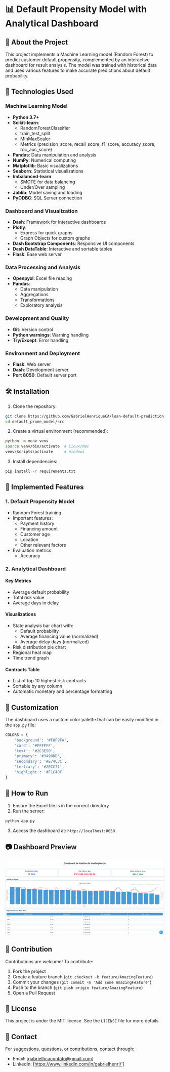 # 📊 Default Propensity Model with Analytical Dashboard

## 📝 About the Project

This project implements a Machine Learning model (Random Forest) to predict customer default propensity, complemented by an interactive dashboard for result analysis. The model was trained with historical data and uses various features to make accurate predictions about default probability.

## 🚀 Technologies Used

### Machine Learning Model
- **Python 3.7+**
- **Scikit-learn**: 
  - RandomForestClassifier
  - train_test_split
  - MinMaxScaler
  - Metrics (precision_score, recall_score, f1_score, accuracy_score, roc_auc_score)
- **Pandas**: Data manipulation and analysis
- **NumPy**: Numerical computing
- **Matplotlib**: Basic visualizations
- **Seaborn**: Statistical visualizations
- **Imbalanced-learn**: 
  - SMOTE for data balancing
  - Under/Over sampling
- **Joblib**: Model saving and loading
- **PyODBC**: SQL Server connection

### Dashboard and Visualization
- **Dash**: Framework for interactive dashboards
- **Plotly**: 
  - Express for quick graphs
  - Graph Objects for custom graphs
- **Dash Bootstrap Components**: Responsive UI components
- **Dash DataTable**: Interactive and sortable tables
- **Flask**: Base web server

### Data Processing and Analysis
- **Openpyxl**: Excel file reading
- **Pandas**: 
  - Data manipulation
  - Aggregations
  - Transformations
  - Exploratory analysis

### Development and Quality
- **Git**: Version control
- **Python warnings**: Warning handling
- **Try/Except**: Error handling

### Environment and Deployment
- **Flask**: Web server
- **Dash**: Development server
- **Port 8050**: Default server port

## 🛠️ Installation

1. Clone the repository:
```bash
git clone https://github.com/GabrielHenriqueCA/loan-default-prediction.git
cd default_prone_model/src
```

2. Create a virtual environment (recommended):
```bash
python -m venv venv
source venv/bin/activate  # Linux/Mac
venv\Scripts\activate     # Windows
```

3. Install dependencies:
```bash
pip install -r requirements.txt
```

## 🎯 Implemented Features

### 1. Default Propensity Model
- Random Forest training
- Important features:
  - Payment history
  - Financing amount
  - Customer age
  - Location
  - Other relevant factors
- Evaluation metrics:
  - Accuracy

### 2. Analytical Dashboard
#### Key Metrics
- Average default probability
- Total risk value
- Average days in delay

#### Visualizations
- State analysis bar chart with:
  - Default probability
  - Average financing value (normalized)
  - Average delay days (normalized)
- Risk distribution pie chart
- Regional heat map
- Time trend graph

#### Contracts Table
- List of top 10 highest risk contracts
- Sortable by any column
- Automatic monetary and percentage formatting

## 🎨 Customization

The dashboard uses a custom color palette that can be easily modified in the `app.py` file:

```python
COLORS = {
    'background': '#F8F9FA',
    'card': '#FFFFFF',
    'text': '#2C3E50',
    'primary': '#3498DB',
    'secondary': '#E74C3C',
    'tertiary': '#2ECC71',
    'highlight': '#F1C40F'
}
```

## 🚀 How to Run

1. Ensure the Excel file is in the correct directory
2. Run the server:
```bash
python app.py
```
3. Access the dashboard at: `http://localhost:8050`

## 📷 Dashboard Preview

![Dashboard Preview](assets/dashboard_preview.png)

## 🤝 Contribution

Contributions are welcome! To contribute:

1. Fork the project
2. Create a feature branch (`git checkout -b feature/AmazingFeature`)
3. Commit your changes (`git commit -m 'Add some AmazingFeature'`)
4. Push to the branch (`git push origin feature/AmazingFeature`)
5. Open a Pull Request

## 📝 License

This project is under the MIT license. See the `LICENSE` file for more details.

## 📧 Contact

For suggestions, questions, or contributions, contact through:
- Email: [gabrielhcacontato@gmail.com]
- LinkedIn: [https://www.linkedin.com/in/gabrielhenri/']

